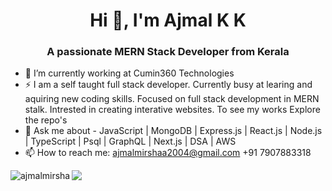 <h1 align="center">Hi 👋, I'm Ajmal K K</h1>
<h3 align="center">A passionate MERN Stack Developer from Kerala</h3>

- 🔭 I’m currently working at Cumin360 Technologies
- ⚡ I am a self taught full stack developer. Currently busy at learing and aquiring new coding skills. Focused on full stack development in MERN stalk. Intrested in creating interative websites. To see my works Explore the repo's
- 💬 Ask me about - JavaScript | MongoDB | Express.js | React.js | Node.js | TypeScript | Psql | GraphQL | Next.js | DSA | AWS
- 📫 How to reach me: ajmalmirshaa2004@gmail.com  +91 7907883318

<img align="left" src="https://github-readme-stats.vercel.app/api?username=ajmalmirsha&show_icons=true&locale=en" alt="ajmalmirsha" />
<img src="https://github-readme-stats.vercel.app/api/top-langs/?username=ajmalmirsha&layout=compact" />

